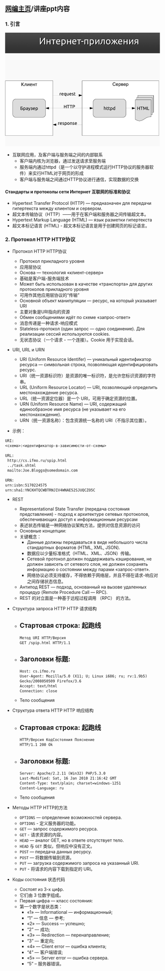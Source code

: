 ## [网编主页](../readme.md)/讲座ppt内容

### 1. 引言
![](../pic/1.png)  
- 互联网应用，及客户端与服务端之间的内部联系
  - 客户端内核为浏览器，通过发送请求至服务端
  - 服务端内通过httpd（是一个以守护进程模式运行HTTP协议的服务器软件）来实行HTML对于网页的形成
  - 客户端与服务端之间通过HTTP协议进行通信，实现数据的交换
  
#### Стандарты и протоколы сети Интернет 互联网的标准和协议
- Hypertext Transfer Protocol (HTTP) — предназначен для передачи гипертекста между клиентом и сервером.
- 超文本传输协议（HTTP）——用于在客户端和服务器之间传输超文本。
- Hypertext Markup Language (HTML) — язык разметки гипертекста
- 超文本标记语言 (HTML) - 超文本标记语言是用于创建网页的标记语言。

### 2. Протокол HTTP HTTP协议
- Протокол HTTP HTTP协议
  - Протокол прикладного уровня 
  - 应用层协议
  - Основа — технология «клиент-сервер»
  - 基础是客户端-服务端技术
  - Может быть использован в качестве «транспорта» для других протоколов прикладного уровня
  - 可用作其他应用层协议的“传输”
  - Основной объект манипуляции — ресурс, на который указывает URI
  - 主要对象是URI指向的资源
  - Обмен сообщениями идёт по схеме «запрос-ответ»
  - 消息传递是一种请求-响应模式
  - Stateless-протокол (один запрос — одно соединение). Для реализации сессий используются cookies.
  - 无状态协议（一个请求 - 一个连接）。Cookie 用于实现会话。

- URI, URL и URN
  - URI (Uniform Resource Identifer) — уникальный идентификатор ресурса — символьная строка, позволяющая идентифицировать ресурс. 
  - URI（统一资源标识符）是资源的唯一标识符，是允许您标识资源的字符串。
  - URL (Uniform Resource Locator) — URI, позволяющий определить местонахождение ресурса.
  - URL（统一资源定位器）是一个 URI，可用于确定资源的位置。
  - URN (Uniform Resource Name) — URI, содержащий единообразное имя ресурса (не указывает на его местонахождение).
  - URN（统一资源名称）：包含资源统一名称的 URI（不指示其位置）。

- 示例：
```
URI:  
<схема>:<идентификатор-в-зависимости-от-схемы>  

URL:
 http://cs.ifmo.ru/spip.html  
 ../task.shtml  
 mailto:Joe.Bloggs@somedomain.com  

URN:
urn:isbn:5170224575
urn:sha1:YNCKHTQCWBTRNJIV4WNAE52SJUQCZO5C
```

- REST 
  - Representational State Transfer (передача состояния представления) - подход к архитектуре сетевых протоколов, обеспечивающих доступ к информационным ресурсам
  - 表述状态传输是一种网络协议架构方法，提供对信息资源的访问
  - Основные концепции:
  - 关键概念：
    - Данные должны передаваться в виде небольшого числа  стандартных форматов (HTML, XML, JSON).
    - 数据应以少量标准格式（HTML、XML、JSON）传输。
    - Сетевой протокол должен поддерживать кэширование, не должен зависеть от сетевого слоя, не должен сохранять информацию о состоянии между парами «запрос-ответ».
    - 网络协议必须支持缓存，不得依赖于网络层，并且不得在请求-响应对之间存储状态信息。
  - Антипод REST — подход, основанный на вызове удаленных процедур (Remote Procedure Call — RPC).
  - REST 的对立面是一种基于远程过程调用 （RPC） 的方法。

- Структура запроса HTTP HTTP 请求结构
  - Стартовая строка: 起跑线
    - 
    ```
    Метод URI HTTP/Версия
    GET /spip.html HTTP/1.1
    ``` 
  - Заголовки 标题:
    -      
    ```
    Host: cs.ifmo.ru
    User-Agent: Mozilla/5.0 (X11; U; Linux i686; ru; rv:1.9b5) Gecko/2008050509 Firefox/3.6
    Accept: text/html
    Connection: close
    ```
  - Тело сообщения
  

- Структура ответа HTTP HTTP 响应结构
  - Стартовая строка: 起跑线
    - 
    ```
    HTTP/Версия КодСостояния Пояснение
    HTTP/1.1 200 Ok
    ``` 
  - Заголовки 标题:
    - 
    ```
    Server: Apache/2.2.11 (Win32) PHP/5.3.0
    Last-Modified: Sat, 16 Jan 2010 21:16:42 GMT
    Content-Type: text/plain; charset=windows-1251
    Content-Language: ru
    ```
  - Тело сообщения

- Методы HTTP HTTP的方法
  - `OPTIONS` — определение возможностей сервера.
  - `OPTIONS` - 定义服务器的功能。
  - `GET` — запрос содержимого ресурса.
  - `GET` - 请求资源的内容。
  - `HEAD` — аналог GET, но в ответе отсутствует тело.
  - `HEAD` 与 `GET` 类似，但响应中没有正文。
  - `POST` — передача данных ресурсу.
  - `POST` — 将数据传输到资源。
  - `PUT` — загрузка содержимого запроса на указанный URI.
  - `PUT` - 将请求的内容下载到指定的 URI。

- Коды состояния 状态代码
  - Состоят из 3-х цифр.
  - 它们由 3 位数字组成。
  - Первая цифра — класс состояния:
  - 第一个数字是状态类：
    - «1» — Informational — информационный;
    - “1” — 信息 — 参考;
    - «2» — Success — успешно;
    - “2” — 成功;
    - «3» — Redirection — перенаправление; 
    - “3” — 重定向;
    - «4» — Client error — ошибка клиента;
    - “4” — 客户端错误;
    - «5» — Server error — ошибка сервера.
    - “5” – 服务器错误。